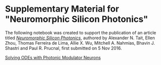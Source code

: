 # Supplementary Material for "Neuromorphic Silicon Photonics"

The following notebook was created to support the publication of an article titled [_Neuromorphic Silicon Photonics_](https://arxiv.org/abs/1611.02272), authored by Alexander N. Tait, Ellen Zhou, Thomas Ferreira de Lima, Allie X. Wu, Mitchell A. Nahmias, Bhavin J. Shastri and Paul R. Prucnal, first submitted on 5 Nov 2016.

[Solving ODEs with Photonic Modulator Neurons](Neuromorphic_Silicon_Photonics.ipynb)
